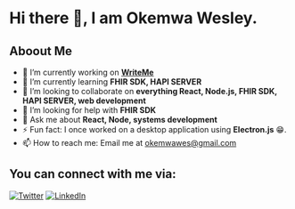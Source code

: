 # Hi there 👋, I am Okemwa Wesley.

## Aboout Me
- 🔭 I’m currently working on **[WriteMe](https://github.com/1wes/WriteMe)**
- 🌱 I’m currently learning **FHIR SDK, HAPI SERVER**
- 👯 I’m looking to collaborate on **everything React, Node.js, FHIR SDK, HAPI SERVER, web development**
- 🤝 I’m looking for help with **FHIR SDK**
- 💬 Ask me about **React, Node, systems development**
- ⚡ Fun fact: I once worked on a desktop application using **Electron.js** 😁.
- 📫 How to reach me: Email me at [okemwawes@gmail.com](mailto:okemwawes@gmail.com)

## You can connect with me via:
[![Twitter](https://img.shields.io/badge/-Twitter-1DA1F2?style=flat-square&logo=twitter&logoColor=white)](https://twitter.com/okemwa_wes)
[![LinkedIn](https://img.shields.io/badge/-LinkedIn-0077B5?style=flat-square&logo=linkedin&logoColor=white)](https://linkedin.com/in/okemwa-wes)
<!--
**1wes/1wes** is a ✨ _special_ ✨ repository because its `README.md` (this file) appears on your GitHub profile.

Here are some ideas to get you started:

- 🔭 I’m currently working on ...
- 🌱 I’m currently learning ...
- 👯 I’m looking to collaborate on ...
- 🤔 I’m looking for help with ...
- 💬 Ask me about ...
- 📫 How to reach me: ...
- 😄 Pronouns: ...
- ⚡ Fun fact: ...
-->
